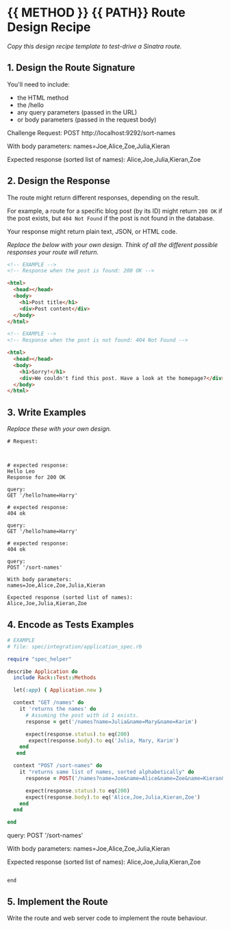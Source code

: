 # {{ METHOD }} {{ PATH}} Route Design Recipe

_Copy this design recipe template to test-drive a Sinatra route._

## 1. Design the Route Signature

You'll need to include:
  * the HTML method
  * the /hello
  * any query parameters (passed in the URL)
  * or body parameters (passed in the request body)

 Challenge
Request:
POST http://localhost:9292/sort-names

With body parameters:
names=Joe,Alice,Zoe,Julia,Kieran

Expected response (sorted list of names):
Alice,Joe,Julia,Kieran,Zoe




## 2. Design the Response

The route might return different responses, depending on the result.

For example, a route for a specific blog post (by its ID) might return `200 OK` if the post exists, but `404 Not Found` if the post is not found in the database.

Your response might return plain text, JSON, or HTML code. 

_Replace the below with your own design. Think of all the different possible responses your route will return._

```html
<!-- EXAMPLE -->
<!-- Response when the post is found: 200 OK -->

<html>
  <head></head>
  <body>
    <h1>Post title</h1>
    <div>Post content</div>
  </body>
</html>
```

```html
<!-- EXAMPLE -->
<!-- Response when the post is not found: 404 Not Found -->

<html>
  <head></head>
  <body>
    <h1>Sorry!</h1>
    <div>We couldn't find this post. Have a look at the homepage?</div>
  </body>
</html>
```

## 3. Write Examples

_Replace these with your own design._

```
# Request:



# expected response:
Hello Leo
Response for 200 OK
```

```
query: 
GET '/hello?name=Harry'
 
# expected response: 
404 ok 
```

```
query: 
GET '/hello?name=Harry'
 
# expected response: 
404 ok 
```

```
query: 
POST '/sort-names'

With body parameters:
names=Joe,Alice,Zoe,Julia,Kieran

Expected response (sorted list of names):
Alice,Joe,Julia,Kieran,Zoe
```


## 4. Encode as Tests Examples

```ruby
# EXAMPLE
# file: spec/integration/application_spec.rb

require "spec_helper"

describe Application do
  include Rack::Test::Methods

  let(:app) { Application.new }

  context "GET /names" do
    it 'returns the names' do
      # Assuming the post with id 1 exists.
      response = get('/names?name=Julia&name=Mary&name=Karim')

      expect(response.status).to eq(200)
       expect(response.body).to eq('Julia, Mary, Karim')
    end
   end

  context "POST /sort-names" do
    it "returns same list of names, sorted alphabetically" do
      response = POST('/names?name=Joe&name=Alice&name=Zoe&name=Kieran&name=Julia')

      expect(response.status).to eq(200)
      expect(response.body).to eq('Alice,Joe,Julia,Kieran,Zoe')
    end
  end

end

```
query: 
POST '/sort-names'

With body parameters:
names=Joe,Alice,Zoe,Julia,Kieran

Expected response (sorted list of names):
Alice,Joe,Julia,Kieran,Zoe
```

end
```

## 5. Implement the Route

Write the route and web server code to implement the route behaviour.
